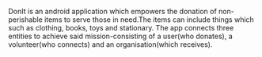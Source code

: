 DonIt is an android application which empowers the donation of non-perishable items to serve those in need.The items can include things which such as clothing, books, toys and stationary.
The app connects three entities to achieve said mission-consisting of a user(who donates), a volunteer(who connects) and an organisation(which receives).

